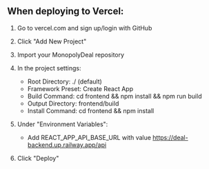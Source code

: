 ## When deploying to Vercel:

1. Go to vercel.com and sign up/login with GitHub

2. Click "Add New Project"

3. Import your MonopolyDeal repository

4. In the project settings:

   - Root Directory: ./ (default)
   - Framework Preset: Create React App
   - Build Command: cd frontend && npm install && npm run build
   - Output Directory: frontend/build
   - Install Command: cd frontend && npm install

5. Under "Environment Variables":

   - Add REACT_APP_API_BASE_URL with value https://deal-backend.up.railway.app/api

6. Click "Deploy"

